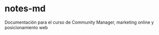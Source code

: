 # notes-md
Documentación para el curso de Community Manager, marketing online y posicionamiento web
